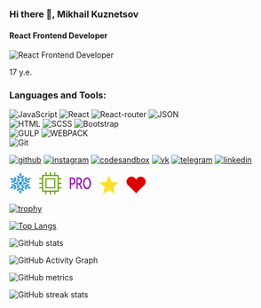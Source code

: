 ### Hi there 👋, Mikhail Kuznetsov
#### React Frontend Developer
![React Frontend Developer](https://vgtimes.ru/uploads/posts/2020-09/1599858720_cyber.jpg)

17 y.e. 

### Languages and Tools:
![JavaScript](https://img.shields.io/badge/-JavaScript-090909?style=for-the-badge&logo=JavaScript&logoColor=E9D54D)
![React](https://img.shields.io/badge/-REACT-090909?style=for-the-badge&logo=React&logoColor=blue)
![React-router](https://img.shields.io/badge/-REACT'ROUTER-090909?style=for-the-badge&logo=reactrouter&logoColor=CA4245)
![JSON](https://img.shields.io/badge/-JSON-090909?style=for-the-badge&logo=json)
<br/>
![HTML](https://img.shields.io/badge/-HTML-090909?style=for-the-badge&logo=html5&logoColor=E34F26)
![SCSS](https://img.shields.io/badge/-SCSS-090909?style=for-the-badge&logo=sass&logoColor=CC6699)
![Bootstrap](https://img.shields.io/badge/-Bootstrap-090909?style=for-the-badge&logo=Bootstrap&logoColor)
<br/>
![GULP](https://img.shields.io/badge/-GULP-090909?style=for-the-badge&logo=gulp&logoColor=CF4647)
![WEBPACK](https://img.shields.io/badge/-WEBPACK-090909?style=for-the-badge&logo=webpack&logoColor=8DD6F9)
<br/>
![Git](https://img.shields.io/badge/-Git-090909?style=for-the-badge&logo=Git&logoColor)



[<img src='https://cdn.jsdelivr.net/npm/simple-icons@3.0.1/icons/github.svg' alt='github' height='40'>](https://github.com/minkeani)  [<img src='https://cdn.jsdelivr.net/npm/simple-icons@3.0.1/icons/instagram.svg' alt='instagram' height='40'>](https://www.instagram.com/minkeani300/)  [<img src='https://cdn.jsdelivr.net/npm/simple-icons@3.0.1/icons/codesandbox.svg' alt='codesandbox' height='40'>](https://codesandbox.io/u/Mikhail)  [<img src='https://cdn.jsdelivr.net/npm/simple-icons@3.0.1/icons/vk.svg' alt='vk' height='40'>](https://vk.com/id400227577)  [<img src='https://cdn.jsdelivr.net/npm/simple-icons@3.0.1/icons/telegram.svg' alt='telegram' height='40'>](https://t.me/minkeani)  [<img src='https://cdn.jsdelivr.net/npm/simple-icons@3.0.1/icons/linkedin.svg' alt='linkedin' height='40'>](123)  

<a href='https://archiveprogram.github.com/'><img src='https://raw.githubusercontent.com/acervenky/animated-github-badges/master/assets/acbadge.gif' width='40' height='40'></a> <a href='https://docs.github.com/en/developers'><img src='https://raw.githubusercontent.com/acervenky/animated-github-badges/master/assets/devbadge.gif' width='40' height='40'></a> <a href='https://github.com/pricing'><img src='https://raw.githubusercontent.com/acervenky/animated-github-badges/master/assets/pro.gif' width='40' height='40'></a> <a href='https://stars.github.com/'><img src='https://raw.githubusercontent.com/acervenky/animated-github-badges/master/assets/starbadge.gif' width='35' height='35'></a> <a href='https://docs.github.com/en/github/supporting-the-open-source-community-with-github-sponsors'><img src='https://raw.githubusercontent.com/acervenky/animated-github-badges/master/assets/sponsorbadge.gif' width='35' height='35'></a> 

[![trophy](https://github-profile-trophy.vercel.app/?username=minkeani)](https://github.com/ryo-ma/github-profile-trophy)

[![Top Langs](https://github-readme-stats.vercel.app/api/top-langs/?username=minkeani)](https://github.com/anuraghazra/github-readme-stats)

![GitHub stats](https://github-readme-stats.vercel.app/api?username=minkeani&show_icons=true&count_private=true)  

![GitHub Activity Graph](https://activity-graph.herokuapp.com/graph?username=minkeani)  

![GitHub metrics](https://metrics.lecoq.io/minkeani)  

![GitHub streak stats](https://github-readme-streak-stats.herokuapp.com/?user=minkeani)  



